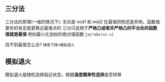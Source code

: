 ## 三分法

三分法的原理(一维的情况下):
无论是 mid1 和 mid2 在最值同侧还是异侧，函数值更优的肯定是更靠近最值点的
三分只适用于**严格凸或者非严格凸的平台处的函数值就是最值**
例如最小化加权的绝对值函数 `∑ai*abs(xi-x)`

找不到最值怎么办?
`梯度下降+模拟退火`

## 模拟退火

模拟退火是随机选择临近状态，根据**温度概率性选择**是否转移
